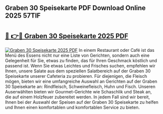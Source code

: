 ## Graben 30 Speisekarte PDF Download Online 2025 57TIF

# <h2><a href="http://gc7mf0.nevu.top/?p=Graben+30+Speisekarte">🔗 👉🔴 Graben 30 Speisekarte 2025 PDF</a></h2>

[![Graben 30 Speisekarte 2025 PDF](https://i.imgur.com/dBaPXMq.png)](http://gc7mf0.nevu.top/?p=Graben+30+Speisekarte)
In einem Restaurant oder Café ist das Menü des Essens nicht nur eine Liste von Gerichten, sondern auch eine Gelegenheit für Sie, etwas zu finden, das für Ihren Geschmack köstlich und passend ist. Wenn Sie etwas Leichtes und Frisches suchen, empfehlen wir Ihnen, unsere Salate aus dem speziellen Salatbereich auf der Graben 30 Speisekarte unserer Cafeteria zu probieren. Für diejenigen, die Fleisch mögen, bieten wir eine umfangreiche Auswahl an Gerichten auf der Graben 30 Speisekarte an: Rindfleisch, Schweinefleisch, Huhn und Fisch. Unseren Auserwählten bieten wir Gourmet-Gerichte wie Schaschlik und Steak an, die auf einem Holzfeuer zubereitet werden. In jedem Fall sind wir bereit, Ihnen bei der Auswahl der Speisen auf der Graben 30 Speisekarte zu helfen und Ihnen einen komfortablen und komfortablen Service zu bieten.
